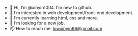 - 👋 Hi, I’m @xinyin1004. I'm new to github.
- 👀 I’m interested in web development/front-end development.
- 🌱 I’m currently learning html, css and more.
- 💞️ I’m looking for a new job.
- 📫 How to reach me: lowxinyin96@gmail.com
